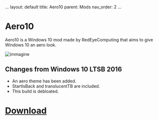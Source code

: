 ...
layout: default
title: Aero10
parent: Mods
nav_order: 2
...
# Aero10
Aero10 is a Windows 10 mod made by RedEyeComputing that aims to give Windows 10 an aero look.

![immagine](https://github.com/XPower7125/windows-mods-wiki/assets/64551044/331ccd53-cecb-454a-941f-dfd2c195990d)

## Changes from Windows 10 LTSB 2016
- An aero theme has been added.
- StartIsBack and translucentTB are included.
- This build is debloated.

# [Download](https://archive.org/details/Aero10ENX64)
